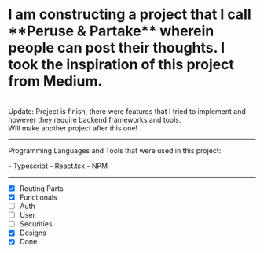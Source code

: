 <h1> I am constructing a project that I call **Peruse & Partake** wherein people can post their thoughts. I took the inspiration of this project from <b>Medium</b>. </h1>
<br> 
Update: Project is finish, there were features that I tried to implement and however they require backend frameworks and tools. 
<br>
Will make another project after this one!
<hr>
<p>Programming Languages and Tools that were used in this project:</p>
- Typescript
- React.tsx
- NPM
<hr>

- [x] Routing Parts
- [x] Functionals
- [ ] Auth
- [ ] User
- [ ] Securities
- [x] Designs
- [x] Done
